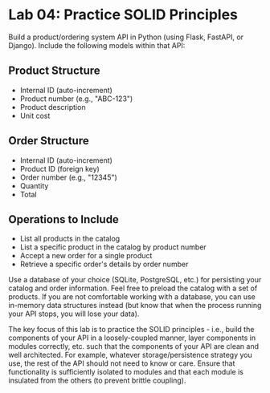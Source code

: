 # Lab 04: Practice SOLID Principles

Build a product/ordering system API in Python (using Flask, FastAPI, or Django). Include the following models within that API:

## Product Structure

- Internal ID (auto-increment)
- Product number (e.g., "ABC-123")
- Product description
- Unit cost

## Order Structure

- Internal ID (auto-increment)
- Product ID (foreign key)
- Order number (e.g., "12345")
- Quantity
- Total

## Operations to Include

* List all products in the catalog
* List a specific product in the catalog by product number
* Accept a new order for a single product
* Retrieve a specific order's details by order number

Use a database of your choice (SQLite, PostgreSQL, etc.) for persisting your catalog and order information. Feel free to preload the catalog with a set of products. If you are not comfortable working with a database, you can use in-memory data structures instead (but know that when the process running your API stops, you will lose your data).

The key focus of this lab is to practice the SOLID principles - i.e., build the components of your API in a loosely-coupled manner, layer components in modules correctly, etc. such that the components of your API are clean and well architected. For example, whatever storage/persistence strategy you use, the rest of the API should not need to know or care. Ensure that functionality is sufficiently isolated to modules and that each module is insulated from the others (to prevent brittle coupling).
